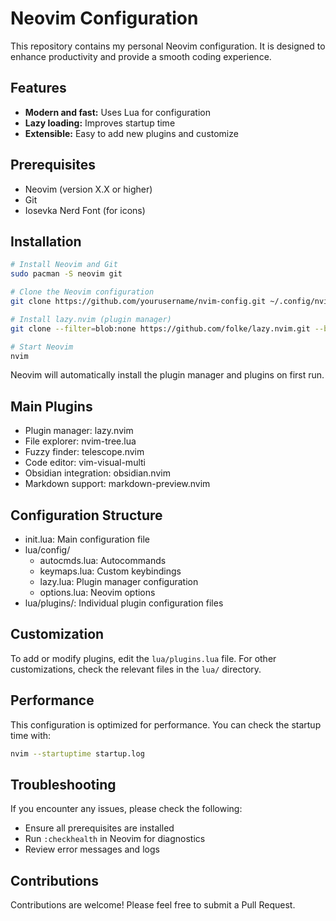 # Neovim Configuration

This repository contains my personal Neovim configuration. It is designed to enhance productivity and provide a smooth coding experience.

## Features

- **Modern and fast:** Uses Lua for configuration
- **Lazy loading:** Improves startup time
- **Extensible:** Easy to add new plugins and customize

## Prerequisites

- Neovim (version X.X or higher)
- Git
- Iosevka Nerd Font (for icons)

## Installation

```bash
# Install Neovim and Git
sudo pacman -S neovim git

# Clone the Neovim configuration
git clone https://github.com/yourusername/nvim-config.git ~/.config/nvim

# Install lazy.nvim (plugin manager)
git clone --filter=blob:none https://github.com/folke/lazy.nvim.git --branch=stable ~/.local/share/nvim/lazy/lazy.nvim

# Start Neovim
nvim
```

Neovim will automatically install the plugin manager and plugins on first run.

## Main Plugins

- Plugin manager: lazy.nvim
- File explorer: nvim-tree.lua
- Fuzzy finder: telescope.nvim
- Code editor: vim-visual-multi
- Obsidian integration: obsidian.nvim
- Markdown support: markdown-preview.nvim

## Configuration Structure

- init.lua: Main configuration file
- lua/config/
    - autocmds.lua: Autocommands
    - keymaps.lua: Custom keybindings
    - lazy.lua: Plugin manager configuration
    - options.lua: Neovim options
- lua/plugins/: Individual plugin configuration files

## Customization

To add or modify plugins, edit the `lua/plugins.lua` file. For other customizations, check the relevant files in the `lua/` directory.

## Performance

This configuration is optimized for performance. You can check the startup time with:

```bash
nvim --startuptime startup.log
```

## Troubleshooting

If you encounter any issues, please check the following:

- Ensure all prerequisites are installed
- Run `:checkhealth` in Neovim for diagnostics
- Review error messages and logs

## Contributions

Contributions are welcome! Please feel free to submit a Pull Request.